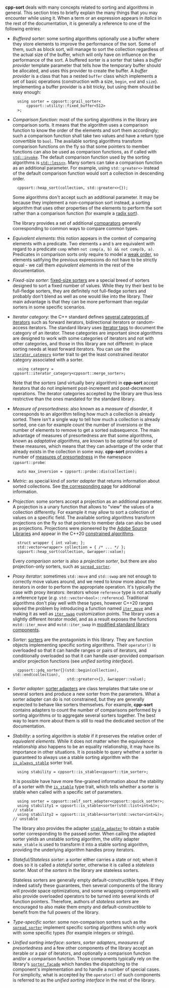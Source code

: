 **cpp-sort** deals with many concepts related to sorting and algorithms in general. This section tries to briefly explain the many things that you may encounter while using it. When a term or an expression appears in *italics* in the rest of the documentation, it is generally a reference to one of the following entries:

* *Buffered sorter*: some sorting algorithms optionally use a buffer where they store elements to improve the performance of the sort. Some of them, such as block sort, will manage to sort the collection regardless of the actual size of the buffer, which will only have on influence on the performance of the sort. A buffered sorter is a sorter that takes a *buffer provider* template parameter that tells how the temporary buffer should be allocated, and uses this provider to create the buffer. A *buffer provider* is a class that has a nested `buffer` class which implements a set of basic operations (construction with a size, `begin`, `end` and `size`). Implementing a buffer provider is a bit tricky, but using them should be easy enough:

        using sorter = cppsort::grail_sorter<
            cppsort::utility::fixed_buffer<512>
        >;

* *Comparison function*: most of the sorting algorithms in the library are comparison sorts. It means that the algorithm uses a comparison function to know the order of the elements and sort them accordingly; such a comparison function shall take two values and have a return type convertible to `bool`. The available sorting algorithms transform comparison functions on the fly so that some pointers to member functions can also be used as comparison functions, as if called with [`std::invoke`][std-invoke]. The default comparison function used by the sorting algorithms is [`std::less<>`][std-less-void]. Many sorters can take a comparison function as an additional parameter. For example, using `std::greater<>` instead of the default comparison function would sort a collection in descending order.

        cppsort::heap_sort(collection, std::greater<>{});

    Some algorithms don't accept such an additional parameter. It may be because they implement a non-comparison sort instead, a sorting algorithm that uses other properties of the elements to perform the sort rather than a comparison function (for example a [radix sort][radix-sort]).

    The library provides a set of additional [comparators][comparators] generally corresponding to common ways to compare common types.

* *Equivalent elements*: this notion appears in the context of comparing elements with a predicate. Two elements `a` and `b` are equivalent with regard to a predicate `comp` when `not comp(a, b) && not comp(b, a)`. Predicates in comparison sorts only require to model a [weak order][weak-order], so elements satifying the previous expressions do not have to be strictly equal - we call them *equivalent elements* in the rest of the documentation.

* *Fixed-size sorter*: [fixed-size sorters][fixed-size-sorters] are a special breed of sorters designed to sort a fixed number of values. While they try their best to be full-fledge sorters, they are definitely not full-fledge sorters and probably don't blend as well as one would like into the library. Their main advantage is that they can be more performant than regular sorters in some specific scenarios.

* *Iterator category*: the C++ standard defines [several categories of iterators][iterator-categories] such as forward iterators, bidirectional iterators or random-access iterators. The standard library uses [iterator tags][iterator-tags] to document the category of an iterator. These categories are important since algorithms are designed to work with some categories of iterators and not with other categories, and those in this library are not different: in-place sorting needs at least forward iterators. You can use the [`iterator_category`][iterator-category] sorter trait to get the least constrained iterator category associated with a sorter.

        using category = cppsort::iterator_category<cppsort::merge_sorter>;

    Note that the *sorters* (and virtually bery algorithm) in **cpp-sort** accept iterators that do not implement post-increment and post-decrement operations. The iterator categories accepted by the library are thus less restrictive than the ones mandated for the standard library.

* *Measure of presortedness*: also known as a *measure of disorder*, it corresponds to an algorithm telling how much a collection is already sorted. There isn't a single way to tell how much a collection is already sorted, one can for example count the number of inversions or the number of elements to remove to get a sorted subsequence. The main advantage of measures of presortedness are that some algorithms, known as *adaptative algorithms*, are known to be optimal for some of these measures, which means that they can advantage of the order that already exists in the collection in some way. **cpp-sort** provides a number of [measures of presortedness][measures-of-presortedness] in the namespace `cppsort::probe`:

        auto max_inversion = cppsort::probe::dis(collection);

* *Metric*: as special kind of *sorter adapter* that returns information about sorted collections. See [the corresponding page][metrics] for additional information.

* *Projection*: some sorters accept a projection as an additional parameter. A projection is a unary function that allows to "view" the values of a collection differently. For example it may allow to sort a collection of values on a specific field. The available sorting algorithms transform projections on the fly so that pointers to member data can also be used as projections. Projections were pioneered by the [Adobe Source Libraries][stlab] and appear in the C++20 [constrained algorithms][std-ranges].

        struct wrapper { int value; };
        std::vector<wrapper> collection = { /* ... */ };
        cppsort::heap_sort(collection, &wrapper::value);

    Every *comparison sorter* is also a *projection sorter*, but there are also projection-only sorters, such as  [`spread_sorter`][spread-sorter].

* *Proxy iterator*: sometimes `std::move` and `std::swap` are not enough to correctly move values around, and we need to know more about the iterators in order to perform the appropriate operation. It's typically the case with proxy iterators: iterators whose `reference` type is not actually a reference type (*e.g.* `std::vector<bool>::reference`). Traditional algorithms don't play well with these types, however C++20 ranges solved the problem by introducing a function named [`iter_move`][std-ranges-iter-move] and making it as well as [`iter_swap`][std-ranges-iter-swap] customization points. The library uses a slightly different iterator model, and as a result exposes the functions `mstd::iter_move` and `mstd::iter_swap` in [modified standard library components][modified-std].

* *Sorter*: [sorters][sorters] are the protagonists in this library. They are function objects implementing specific sorting algorithms. Their `operator()` is overloaded so that it can handle ranges or pairs of iterators, and conditionally overloaded so that it can handle user-provided comparison and/or projection functions (see *unified sorting interface*).

        cppsort::pdq_sorter{}(std::begin(collection), std::end(collection),
                              std::greater<>{}, &wrapper::value);

* *Sorter adapter*: [sorter adapters][sorter-adapters] are class templates that take one or several sorters and produce a new sorter from the parameters. What a sorter adapter can do is not constrained, but they are generally expected to behave like sorters themselves. For example, **cpp-sort** contains adapters to count the number of comparisons performed by a sorting algorithms or to aggregate several sorters together. The best way to learn more about them is still to read the dedicated section of the documentation.

* *Stability*: a sorting algorithm is *stable* if it preserves the relative order of *equivalent elements*. While it does not matter when the equivalence relationship also happens to be an equality relationship, it may have its importance in other situations. It is possible to query whether a sorter is guaranteed to always use a stable sorting algorithm with the [`is_always_stable`][is-always-stable] sorter trait.

        using stability = cppsort::is_stable<cppsort::tim_sorter>;

    It is possible have have more fine-grained information about the stability of a sorter with the [`is_stable`][is-stable] type trait, which tells whether a sorter is stable when called with a specific set of parameters.

        using sorter = cppsort::self_sort_adapter<cppsort::quick_sorter>;
        using stability1 = cppsort::is_stable<sorter(std::list<int>&)>; // stable
        using stability2 = cppsort::is_stable<sorter(std::vector<int>&)>; // unstable

    The library also provides the adapter [`stable_adapter`][stable-adapter] to obtain a stable sorter corresponding to the passed sorter. When calling the adapted sorter yields an unstable sorting algorithm, the utility adapter `make_stable` is used to transform it into a stable sorting algorithm, providing the underlying algorithm handles proxy iterators.

* *Stateful/Stateless sorter*: a sorter either carries a state or not; when it does so it is called a *stateful* sorter, otherwise it is called a *stateless* sorter. Most of the *sorters* in the library are stateless sorters.

    Stateless sorters are generally empty default-constructible types. If they indeed satisfy these guarantees, then several components of the library will provide space optimizations, and some wrapping components will also provide overloaded operators to be turned into several kinds of function pointers. Therefore, authors of *stateless sorters* are encouraged to also make them empty and default-constructible to benefit from the full powers of the library.

* *Type-specific sorter*: some non-comparison sorters such as the [`spread_sorter`][spread-sorter] implement specific sorting algorithms which only work with some specific types (for example integers or strings).

* *Unified sorting interface*: *sorters*, *sorter adapters*, *measures of presortedness* and a few other components of the library accept an iterable or a pair of iterators, and optionally a comparison function and/or a comparison function. Those components typically rely on the library's [`sorter_facade`][sorter-facade] which handles the dispatching to the component's implementation and to handle a number of special cases. For simplicity, what is accepted by the `operator()` of such components is referred to as the *unified sorting interface* in the rest of the library.


  [comparators]: Comparators.md
  [fixed-size-sorters]: Fixed-size-sorters.md
  [is-always-stable]: Sorter-traits.md#is_always_stable
  [is-stable]: Sorter-traits.md#is_stable
  [iterator-categories]: https://en.cppreference.com/w/cpp/iterator
  [iterator-category]: Sorter-traits.md#iterator_category
  [iterator-tags]: https://en.cppreference.com/w/cpp/iterator/iterator_tags
  [measures-of-presortedness]: Measures-of-presortedness.md
  [metrics]: Metrics.md
  [modified-std]: Modified-standard-library.md
  [radix-sort]: https://en.wikipedia.org/wiki/Radix_sort
  [sorter-adapters]: Sorter-adapters.md
  [sorters]: Sorters.md
  [spread-sorter]: Sorters.md#spread_sorter
  [stable-adapter]: Sorter-adapters.md#stable_adapter-make_stable-and-stable_t
  [sorter-facade]: Sorter-facade.md
  [std-invoke]: https://en.cppreference.com/w/cpp/utility/functional/invoke
  [std-ranges-iter-move]: https://en.cppreference.com/w/cpp/iterator/ranges/iter_move
  [std-ranges-iter-swap]: https://en.cppreference.com/w/cpp/iterator/ranges/iter_swap
  [std-less-void]: https://en.cppreference.com/w/cpp/utility/functional/less_void
  [std-ranges]: https://en.cppreference.com/w/cpp/algorithm/ranges
  [stlab]: https://stlab.adobe.com/
  [weak-order]: https://en.wikipedia.org/wiki/Weak_ordering
